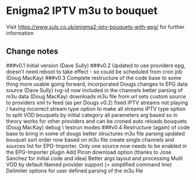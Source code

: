 # Enigma2 IPTV m3u to bouquet

Visit https://www.suls.co.uk/enigma2-iptv-bouquets-with-epg/ for further information

## Change notes
###v0.1
Initial version (Dave Sully)
###v0.2
Updated to use providers epg, doesn't need reboot to take effect - so could be scheduled from cron job (Doug MacKay)
###v0.3
Complete restructure of the code base to some thing more usable going forward, incorporated Dougs changes to EPG data source  (Dave Sully)
tvg-id now included in the channels
better parsing of m3u data (Doug MacKay)
downloads m3u file from url
sets custom source to providers xml tv feed (as per Dougs v0.2)
fixed IPTV streams not playing / having incorrect stream type
option to make all streams IPTV type
option to split VOD bouquets by initial category
all parameters arg based so in theory works for other providers and can be croned
auto reloads bouquets (Doug MacKay)
debug \ testrun modes
###v0.4
Restructure (again) of code base to bring in some of dougs better structures
m3u file parsing updated
bouquet sort order now based on m3u file
create single channels and sources list for EPG-Importer. Only one source now needs to be enabled in the EPG-Importer plugin
Add Picon download option (thanks to Jose Sanchez for initial code and idea)
Better args layout and processing
Mutli VOD by default
Named provider support (= simplified command line)
Delimiter options for user defined parsing of the m3u file

